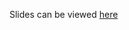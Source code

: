Slides can be viewed [here](https://raw.githack.com/oxinabox/ExprToolsJuliaCon2021/main/build/index.html)
